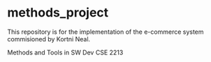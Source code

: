 # methods_project

This repository is for the implementation of the e-commerce system commisioned by Kortni Neal.

Methods and Tools in SW Dev CSE 2213
